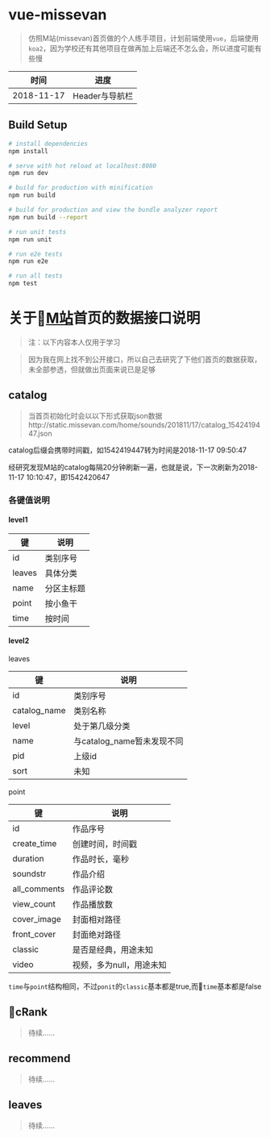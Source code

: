 # vue-missevan

> 仿照M站(missevan)首页做的个人练手项目，计划前端使用`vue`，后端使用`koa2`，因为学校还有其他项目在做再加上后端还不怎么会，所以进度可能有些慢

| 时间 | 进度 |
| ------ | ------ |
| 2018-11-17 | Header与导航栏 |

## Build Setup

``` bash
# install dependencies
npm install

# serve with hot reload at localhost:8080
npm run dev

# build for production with minification
npm run build

# build for production and view the bundle analyzer report
npm run build --report

# run unit tests
npm run unit

# run e2e tests
npm run e2e

# run all tests
npm test
```

# 关于[M站](http://www.missevan.com)首页的数据接口说明
>注：以下内容本人仅用于学习

> 因为我在网上找不到公开接口，所以自己去研究了下他们首页的数据获取，未全部参透，但就做出页面来说已是足够

## catalog
> 当首页初始化时会以以下形式获取json数据http://static.missevan.com/home/sounds/201811/17/catalog_1542419447.json

catalog后缀会携带时间戳，如1542419447转为时间是2018-11-17 09:50:47

经研究发现M站的catalog每隔20分钟刷新一遍，也就是说，下一次刷新为2018-11-17 10:10:47，即1542420647

### 各键值说明

#### level1

| 键 | 说明 |
| ------ | ------ |
| id | 类别序号 |
| leaves | 具体分类 |
| name | 分区主标题 |
| point | 按小鱼干 |
| time | 按时间 |

#### level2

leaves

| 键 | 说明 |
| ------ | ------ |
| id | 类别序号 |
| catalog_name | 类别名称 |
| level | 处于第几级分类 |
| name | 与catalog_name暂未发现不同 |
| pid | 上级id |
| sort | 未知 |

point

| 键 | 说明 |
| ------ | ------ |
| id | 作品序号 |
| create_time | 创建时间，时间戳 |
| duration | 作品时长，毫秒 |
| soundstr | 作品介绍 |
| all_comments | 作品评论数 |
| view_count | 作品播放数 |
| cover_image | 封面相对路径 |
| front_cover | 封面绝对路径 |
| classic | 是否是经典，用途未知 |
| video | 视频，多为null，用途未知 |

`time`与`point`结构相同，不过`ponit`的`classic`基本都是true,而`time`基本都是false

## cRank

> 待续......

## recommend

> 待续......

## leaves

> 待续......
